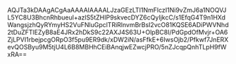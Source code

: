 AQJTa3kDAAgACgAaAAAAIAAAALJzaGEzLTI1NmFlczI1Ni9vZmJ6a1NOQVJL5YC8U3BhcnRhbueul+azlS5tZHIP9skvecDYZ6cQyIjkcC/s1EfqG4T9n1HXdWangsjzhQyRYmyHS2VuFNluGpclTRiRlnvmBrBsI2vcO81KQSE6ADiPWVNhd2tDuZFTlEZyB8aE4JRx2hDkS9c22AXJ4S63U+OlpBC8I/PdGpdOfMvjr+OA6ZjLPVI1rbejpcgORpO3f5pu9ER9dk/xDW2iN/asFfkE+6IwsOjb2/Pfkwf7JnERXevQOSByu9M5tjU4L6B8MBHhCEiBAnqjwEZwcjPRO/5nZJcqpQnhTLpH9fWxRA==